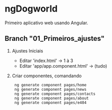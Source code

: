 # ngDogworld

Primeiro aplicativo web usando Angular.

## Branch "01_Primeiros_ajustes"

1) Ajustes Iniciais

    - Editar 'index.html' &rarr; 1 à 3
    - Editar 'app/app.component.html' &rarr; (tudo)

2) Criar componentes, comandando

        ng generate component pages/home
        ng generate component pages/news
        ng generate component pages/contacts
        ng generate component pages/about
        ng generate component pages/e404